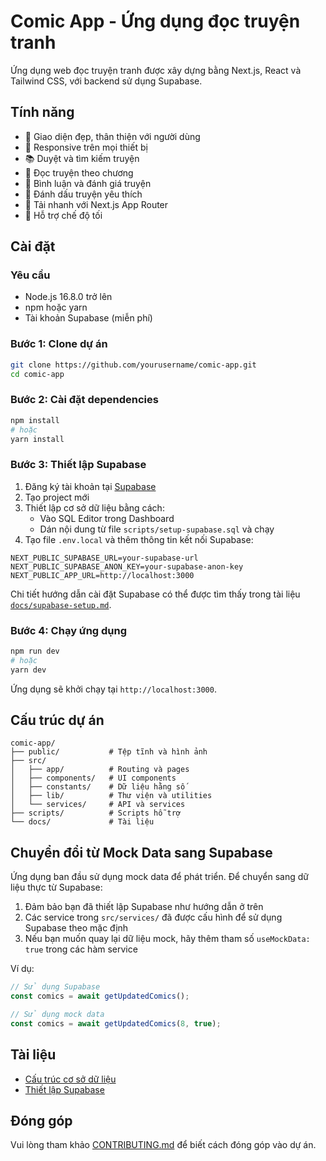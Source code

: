 # Comic App - Ứng dụng đọc truyện tranh

Ứng dụng web đọc truyện tranh được xây dựng bằng Next.js, React và Tailwind CSS, với backend sử dụng Supabase.

## Tính năng

- 🎨 Giao diện đẹp, thân thiện với người dùng
- 📱 Responsive trên mọi thiết bị
- 📚 Duyệt và tìm kiếm truyện
- 📖 Đọc truyện theo chương
- 📝 Bình luận và đánh giá truyện
- 🔖 Đánh dấu truyện yêu thích
- 🚀 Tải nhanh với Next.js App Router
- 🌙 Hỗ trợ chế độ tối

## Cài đặt

### Yêu cầu

- Node.js 16.8.0 trở lên
- npm hoặc yarn
- Tài khoản Supabase (miễn phí)

### Bước 1: Clone dự án

```bash
git clone https://github.com/yourusername/comic-app.git
cd comic-app
```

### Bước 2: Cài đặt dependencies

```bash
npm install
# hoặc
yarn install
```

### Bước 3: Thiết lập Supabase

1. Đăng ký tài khoản tại [Supabase](https://supabase.com)
2. Tạo project mới
3. Thiết lập cơ sở dữ liệu bằng cách:
   - Vào SQL Editor trong Dashboard
   - Dán nội dung từ file `scripts/setup-supabase.sql` và chạy
4. Tạo file `.env.local` và thêm thông tin kết nối Supabase:

```
NEXT_PUBLIC_SUPABASE_URL=your-supabase-url
NEXT_PUBLIC_SUPABASE_ANON_KEY=your-supabase-anon-key
NEXT_PUBLIC_APP_URL=http://localhost:3000
```

Chi tiết hướng dẫn cài đặt Supabase có thể được tìm thấy trong tài liệu [`docs/supabase-setup.md`](docs/supabase-setup.md).

### Bước 4: Chạy ứng dụng

```bash
npm run dev
# hoặc
yarn dev
```

Ứng dụng sẽ khởi chạy tại `http://localhost:3000`.

## Cấu trúc dự án

```
comic-app/
├── public/           # Tệp tĩnh và hình ảnh
├── src/
│   ├── app/          # Routing và pages
│   ├── components/   # UI components
│   ├── constants/    # Dữ liệu hằng số
│   ├── lib/          # Thư viện và utilities
│   └── services/     # API và services
├── scripts/          # Scripts hỗ trợ
└── docs/             # Tài liệu
```

## Chuyển đổi từ Mock Data sang Supabase

Ứng dụng ban đầu sử dụng mock data để phát triển. Để chuyển sang dữ liệu thực từ Supabase:

1. Đảm bảo bạn đã thiết lập Supabase như hướng dẫn ở trên
2. Các service trong `src/services/` đã được cấu hình để sử dụng Supabase theo mặc định
3. Nếu bạn muốn quay lại dữ liệu mock, hãy thêm tham số `useMockData: true` trong các hàm service

Ví dụ:

```javascript
// Sử dụng Supabase
const comics = await getUpdatedComics();

// Sử dụng mock data
const comics = await getUpdatedComics(8, true);
```

## Tài liệu

- [Cấu trúc cơ sở dữ liệu](docs/database-schema.md)
- [Thiết lập Supabase](docs/supabase-setup.md)

## Đóng góp

Vui lòng tham khảo [CONTRIBUTING.md](CONTRIBUTING.md) để biết cách đóng góp vào dự án.
